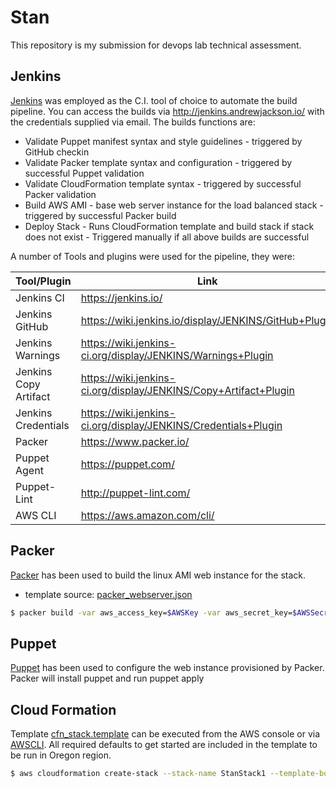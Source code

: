 # Stan

This repository is my submission for devops lab technical assessment.

## Jenkins

[Jenkins](https://jenkins.io/) was employed as the C.I. tool of choice to automate the build pipeline.  You can access the builds via http://jenkins.andrewjackson.io/ with the credentials supplied via email.  The builds functions are:
  - Validate Puppet manifest syntax and style guidelines - triggered by GitHub checkin
  - Validate Packer template syntax and configuration - triggered by successful Puppet validation
  - Validate CloudFormation template syntax - triggered by successful Packer validation
  - Build AWS AMI - base web server instance for the load balanced stack - triggered by successful Packer build
  - Deploy Stack - Runs CloudFormation template and build stack if stack does not exist - Triggered manually if all above builds are successful

A number of Tools and plugins were used for the pipeline, they were:

| Tool/Plugin | Link |
| ------ | ------ |
| Jenkins CI | https://jenkins.io/ |
| Jenkins GitHub | https://wiki.jenkins.io/display/JENKINS/GitHub+Plugin |
| Jenkins Warnings | https://wiki.jenkins-ci.org/display/JENKINS/Warnings+Plugin |
| Jenkins Copy Artifact | https://wiki.jenkins-ci.org/display/JENKINS/Copy+Artifact+Plugin |
| Jenkins Credentials | https://wiki.jenkins-ci.org/display/JENKINS/Credentials+Plugin |
| Packer | https://www.packer.io/ |
| Puppet Agent | https://puppet.com/ |
| Puppet-Lint | http://puppet-lint.com/ |
| AWS CLI | https://aws.amazon.com/cli/ |

## Packer

[Packer](https://www.packer.io/) has been used to build the linux AMI web instance for the stack.
- template source: [packer_webserver.json](https://github.com/andrewjacksonio/Stan/blob/master/packer_webserver.json)
```sh
$ packer build -var aws_access_key=$AWSKey -var aws_secret_key=$AWSSecret -var aws_keypair_name=StanKey -var aws_keypair_filepath=$KeyFile packer_webserver.json
```
## Puppet

[Puppet](https://puppet.com/) has been used to configure the web instance provisioned by Packer.   Packer will install puppet and run puppet apply

## Cloud Formation

Template [cfn_stack.template](https://github.com/andrewjacksonio/Stan/blob/master/cfn_stack.template) can be executed from the AWS console or via [AWSCLI](https://aws.amazon.com/cli/).  All required defaults to get started are included in the template to be run in Oregon region.
```sh
$ aws cloudformation create-stack --stack-name StanStack1 --template-body file://cfn_stack.template --parameters ParameterKey=ImageId,ParameterValue=ami-********
```